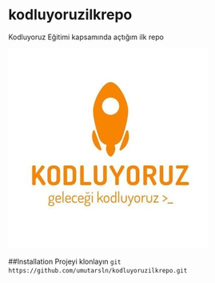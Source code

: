 # kodluyoruzilkrepo
Kodluyoruz Eğitimi kapsamında açtığım ilk repo

![örnek resim](https://raw.githubusercontent.com/Kodluyoruz/taskforce/git/git/markdown-nedir-nasil-kullaniriz-/figures/kodluyoruz_logo.jpg)

##Installation
Projeyi klonlayın
`
git https://github.com/umutarsln/kodluyoruzilkrepo.git
`